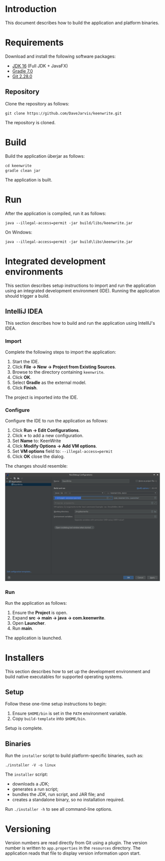 # Introduction

This document describes how to build the application and platform binaries.

# Requirements

Download and install the following software packages:

* [JDK 16](https://bell-sw.com/pages/downloads/?version=java-16) (Full JDK + JavaFX)
* [Gradle 7.0](https://services.gradle.org/distributions)
* [Git 2.28.0](https://git-scm.com/downloads)

## Repository

Clone the repository as follows:

    git clone https://github.com/DaveJarvis/keenwrite.git

The repository is cloned.

# Build

Build the application überjar as follows:

    cd keenwrite
    gradle clean jar

The application is built.

# Run

After the application is compiled, run it as follows:

    java --illegal-access=permit -jar build/libs/keenwrite.jar

On Windows:

    java --illegal-access=permit -jar build\libs\keenwrite.jar

# Integrated development environments

This section describes setup instructions to import and run the application using an integrated development environment (IDE). Running the application should trigger a build.

## IntelliJ IDEA

This section describes how to build and run the application using IntellIJ's IDEA.

### Import

Complete the following steps to import the application:

1. Start the IDE.
1. Click **File → New → Project from Existing Sources**.
1. Browse to the directory containing `keenwrite`.
1. Click **OK**.
1. Select **Gradle** as the external model.
1. Click **Finish**.

The project is imported into the IDE.

### Configure

Configure the IDE to run the application as follows:

1. Click **Run → Edit Configurations**.
1. Click **+** to add a new configuration.
1. Set **Name** to: KeenWrite
1. Click **Modify Options → Add VM options**.
1. Set **VM options** field to: `--illegal-access=permit`
1. Click **OK** close the dialog.

The changes should resemble:

![Run Configuration](docs/images/app-ide.png)

### Run

Run the application as follows:

1. Ensure the **Project** is open.
1. Expand **src → main → java → com.keenwrite**.
1. Open **Launcher**.
1. Run **main**.

The application is launched.

# Installers

This section describes how to set up the development environment and build native executables for supported operating systems.

## Setup

Follow these one-time setup instructions to begin:

1. Ensure `$HOME/bin` is set in the `PATH` environment variable.
1. Copy `build-template` into `$HOME/bin`.

Setup is complete.

## Binaries

Run the `installer` script to build platform-specific binaries, such as:

    ./installer -V -o linux

The `installer` script:

* downloads a JDK;
* generates a run script;
* bundles the JDK, run script, and JAR file; and
* creates a standalone binary, so no installation required.

Run `./installer -h` to see all command-line options.

# Versioning

Version numbers are read directly from Git using a plugin. The version number is written to `app.properties` in the `resources` directory. The application reads that file to display version information upon start.

